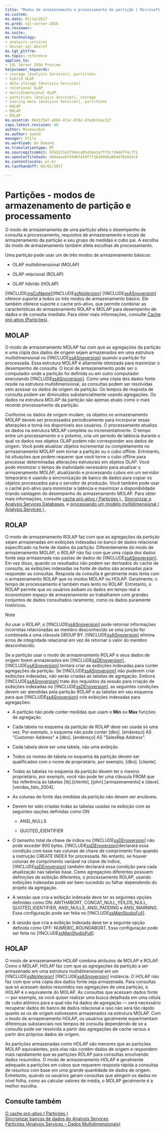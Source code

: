 ```yaml
---
title: "Modos de armazenamento e processamento de partição | Microsoft Docs"
ms.custom: 
ms.date: 03/14/2017
ms.prod: sql-server-2016
ms.reviewer: 
ms.suite: 
ms.technology:
- analysis-services
- docset-sql-devref
ms.tgt_pltfrm: 
ms.topic: reference
applies_to:
- SQL Server 2016 Preview
helpviewer_keywords:
- storage [Analysis Services], partitions
- hybrid OLAP
- data storage [Analysis Services]
- relational OLAP
- multidimensional OLAP
- partitions [Analysis Services], storage
- storing data [Analysis Services], partitions
- HOLAP
- MOLAP
- ROLAP
ms.assetid: 86d17547-a0b6-47ac-876c-d7a5b15ac327
caps.latest.revision: 40
author: Minewiskan
ms.author: owend
manager: kfile
ms.workload: On Demand
ms.translationtype: MT
ms.sourcegitcommit: 876522142756bca05416a1afff3cf10467f4c7f1
ms.openlocfilehash: d94daaeb72996f418f7f1b30dd8a8b4d76e9a5c6
ms.contentlocale: pt-br
ms.lasthandoff: 09/01/2017

---
```

# <a name="partitions---partition-storage-modes-and-processing"></a>Partições - modos de armazenamento de partição e processamento
  O modo de armazenamento de uma partição afeta o desempenho de consulta e processamento, requisitos de armazenamento e locais de armazenamento da partição e seu grupo de medidas e cubo pai. A escolha do modo de armazenamento também afeta escolhas de processamento.  
  
 Uma partição pode usar um de três modos de armazenamento básicos:  
  
-   OLAP multidimensional (MOLAP)  
  
-   OLAP relacional (ROLAP)  
  
-   OLAP híbrido (HOLAP)  
  
 [!INCLUDE[msCoName](../../includes/msconame-md.md)][!INCLUDE[ssNoVersion](../../includes/ssnoversion-md.md)] [!INCLUDE[ssASnoversion](../../includes/ssasnoversion-md.md)] oferece suporte a todos os três modos de armazenamento básico. Ele também oferece suporte o cache pró-ativo, que permite combinar as características do armazenamento ROLAP e MOLAP para desempenho de dados e de consulta imediato. Para obter mais informações, consulte [Cache pró-ativo &#40;Partições&#41;](../../analysis-services/multidimensional-models-olap-logical-cube-objects/partitions-proactive-caching.md).  
  
## <a name="molap"></a>MOLAP  
 O modo de armazenamento MOLAP faz com que as agregações da partição e uma cópia dos dados de origem sejam armazenados em uma estrutura multidimensional no [!INCLUDE[ssASnoversion](../../includes/ssasnoversion-md.md)] quando a partição for processada. Essa estrutura MOLAP é altamente otimizada para maximizar o desempenho de consulta. O local de armazenamento pode ser o computador onde a partição foi definida ou em outro computador executando [!INCLUDE[ssASnoversion](../../includes/ssasnoversion-md.md)]. Como uma cópia dos dados fonte reside na estrutura multidimensional, as consultas podem ser resolvidas sem acessar os dados de origem da partição. Os tempos de resposta de consulta podem ser diminuídos substancialmente usando agregações. Os dados na estrutura MOLAP da partição são apenas atuais como o mais recente processamento da partição.  
  
 Conforme os dados de origem mudam, os objetos no armazenamento MOLAP devem ser processados periodicamente para incorporar essas alterações e torná-los disponíveis aos usuários. O processamento atualiza os dados na estrutura MOLAP completa ou incrementalmente. O tempo entre um processamento e o próximo, cria um período de latência durante o qual os dados nos objetos OLAP podem não corresponder aos dados de origem. Você pode atualizar objetos incremental ou completamente no armazenamento MOLAP sem tornar a partição ou o cubo offline. Entretanto, há situações que podem requerer que você torne o cubo offline para processar determinadas alterações estruturais em objetos OLAP. Você pode minimizar o tempo de inatividade necessário para atualizar o armazenamento MOLAP, atualizando e processando cubos em um servidor temporário e usando a sincronização de banco de dados para copiar os objetos processados para o servidor de produção.  Você também pode usar o cachê pró-ativo para minimizar a latência e maximizar a disponibilidade tirando vantagem do desempenho do armazenamento MOLAP. Para obter mais informações, consulte [cache pró-ativo &#40; Partições &#41; ](../../analysis-services/multidimensional-models-olap-logical-cube-objects/partitions-proactive-caching.md), [Sincronizar o Analysis Services Databases](../../analysis-services/multidimensional-models/synchronize-analysis-services-databases.md), e [processando um modelo multidimensional &#40; Analysis Services &#41; ](../../analysis-services/multidimensional-models/processing-a-multidimensional-model-analysis-services.md).  
  
## <a name="rolap"></a>ROLAP  
 O modo de armazenamento ROLAP faz com que as agregações da partição sejam armazenadas em exibições indexadas no banco de dados relacional especificado na fonte de dados da partição. Diferentemente do modo de armazenamento MOLAP, o ROLAP não faz com que uma cópia dos dados fonte seja armazenada nas pastas de dados do [!INCLUDE[ssASnoversion](../../includes/ssasnoversion-md.md)]. Em vez disso, quando os resultados não podem ser derivados do cache de consulta, as exibições indexadas na fonte de dados são acessadas para responder as consultas. Resposta da consulta é geralmente mais lenta com o armazenamento ROLAP que os modos MOLAP ou HOLAP. Geralmente, o tempo de processamento é também mais lento no ROLAP. Entretanto, o ROLAP permite que os usuários exibam os dados em tempo real e economizem espaço de armazenamento ao trabalharem com grandes conjuntos de dados consultados raramente, como os dados puramente históricos.  
  
> [!NOTE]  
>  Ao usar o ROLAP, o [!INCLUDE[ssASnoversion](../../includes/ssasnoversion-md.md)] pode retornar informações incorretas relacionadas ao membro desconhecido se uma junção for combinada a uma cláusula GROUP BY. [!INCLUDE[ssASnoversion](../../includes/ssasnoversion-md.md)] elimina erros de integridade relacional em vez de retornar o valor do membro desconhecido.  
  
 Se a partição usar o modo de armazenamento ROLAP e seus dados de origem forem armazenados em [!INCLUDE[ssDEnoversion](../../includes/ssdenoversion-md.md)], [!INCLUDE[ssASnoversion](../../includes/ssasnoversion-md.md)] tentará criar as exibições indexadas para conter agregações da partição. Se [!INCLUDE[ssASnoversion](../../includes/ssasnoversion-md.md)] não puderem criar exibições indexadas, não serão criadas as tabelas de agregação. Embora [!INCLUDE[ssASnoversion](../../includes/ssasnoversion-md.md)] trate dos requisitos da sessão para criação de exibições indexadas no [!INCLUDE[ssDEnoversion](../../includes/ssdenoversion-md.md)], as seguintes condições devem ser atendidas pela partição ROLAP e as tabelas em seu esquema para que [!INCLUDE[ssASnoversion](../../includes/ssasnoversion-md.md)] crie exibições indexadas para agregações:  
  
-   A partição não pode conter medidas que usam o **Min** ou **Max** funções de agregação.  
  
-   Cada tabela no esquema da partição de ROLAP deve ser usada só uma vez. Por exemplo, o esquema não pode conter [dbo]. [endereço] AS "Customer Address" e [dbo]. [endereço] AS "SalesRep Address".  
  
-   Cada tabela deve ser uma tabela, não uma exibição.  
  
-   Todos os nomes de tabela no esquema da partição devem ser qualificados com o nome de proprietário, por exemplo, [dbo]. [cliente].  
  
-   Todas as tabelas no esquema da partição devem ter o mesmo proprietário, por exemplo, você não pode ter uma cláusula FROM que faz referência às tabelas [tk].[cliente], [john].[armazenamento] e [dave].[vendas_fato_2004].  
  
-   As colunas de fonte das medidas da partição não devem ser anuláveis.  
  
-   Devem ter sido criadas todas as tabelas usadas na exibição com as seguintes opções definidas como ON:  
  
    -   ANSI_NULLS  
  
    -   QUOTED_IDENTIFIER  
  
-   O tamanho total da chave de índice no [!INCLUDE[ssDEnoversion](../../includes/ssdenoversion-md.md)] não pode exceder 900 bytes. [!INCLUDE[ssDEnoversion](../../includes/ssdenoversion-md.md)]declarará essa condição com base nas colunas de chave de comprimento fixo quando a instrução CREATE INDEX for processada. No entanto, se houver colunas de comprimento variável na chave de índice, [!INCLUDE[ssDEnoversion](../../includes/ssdenoversion-md.md)] também declarará essa condição para cada atualização nas tabelas base. Como agregações diferentes possuem definições de exibição diferentes, o processamento ROLAP, usando exibições indexadas pode ser bem-sucedido ou falhar dependendo do projeto da agregação.  
  
-   A sessão que cria a exibição indexada deve ter as seguintes opções definidas como ON: ARITHABORT, CONCAT_NULL_YEILDS_NULL, QUOTED_IDENTIFIER, ANSI_NULLS, ANSI_PADDING e ANSI_WARNING. Essa configuração pode ser feita no [!INCLUDE[ssManStudioFull](../../includes/ssmanstudiofull-md.md)].  
  
-   A sessão que cria a exibição indexada deve ter a seguinte opção definida como OFF: NUMERIC_ROUNDABORT. Essa configuração pode ser feita no [!INCLUDE[ssManStudioFull](../../includes/ssmanstudiofull-md.md)].  
  
## <a name="holap"></a>HOLAP  
 O modo de armazenamento HOLAP combina atributos de MOLAP e ROLAP. Como o MOLAP, HOLAP faz com que as agregações da partição a ser armazenado em uma estrutura multidimensional em um [!INCLUDE[ssNoVersion](../../includes/ssnoversion-md.md)] [!INCLUDE[ssASnoversion](../../includes/ssasnoversion-md.md)] instância. O HOLAP não faz com que uma cópia dos dados fonte seja armazenada. Para consultas que só acessam dados resumidos nas agregações de uma partição, o HOLAP é o equivalente do MOLAP. As consultas que acessam dados fonte — por exemplo, se você quiser realizar uma busca detalhada em uma célula de cubo atômico para a qual não há dados de agregação — será necessário recuperar dados do banco de dados relacional e isso não será tão rápido quanto se os de origem estivessem armazenados na estrutura MOLAP. Com o modo de armazenamento HOLAP, os usuários geralmente experimentam diferenças substanciais nos tempos de consulta dependendo de se a consulta pode ser resolvida a partir das agregações de cache versus a partir dos próprios dados de origem.  
  
 As partições armazenadas como HOLAP são menores que as partições MOLAP equivalentes, pois elas não contêm dados de origem e respondem mais rapidamente que as partições ROLAP para consultas envolvendo dados resumidos. O modo de armazenamento HOLAP é geralmente adequado a partições em cubos que requerem resposta rápida a consultas de resumos com base em uma grande quantidade de dados de origem. Entretanto, quando os usuários geram consultas que atingem os dados no nível folha, como ao calcular valores de média, o MOLAP geralmente é a melhor escolha.  
  
## <a name="see-also"></a>Consulte também  
 [O cache pró-ativo &#40; Partições &#41;](../../analysis-services/multidimensional-models-olap-logical-cube-objects/partitions-proactive-caching.md)   
 [Sincronizar bancos de dados do Analysis Services](../../analysis-services/multidimensional-models/synchronize-analysis-services-databases.md)   
 [Partições &#40;Analysis Services – Dados Multidimensionais&#41;](../../analysis-services/multidimensional-models-olap-logical-cube-objects/partitions-analysis-services-multidimensional-data.md)  
  
  

